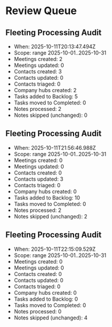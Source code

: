 # Review Queue

## Fleeting Processing Audit
- When: 2025-10-11T20:13:47.494Z
- Scope: range 2025-10-01..2025-10-31
- Meetings created: 2
- Meetings updated: 0
- Contacts created: 3
- Contacts updated: 0
- Contacts triaged: 0
- Company hubs created: 2
- Tasks added to Backlog: 5
- Tasks moved to Completed: 0
- Notes processed: 2
- Notes skipped (unchanged): 0

## Fleeting Processing Audit
- When: 2025-10-11T21:56:46.988Z
- Scope: range 2025-10-01..2025-10-31
- Meetings created: 0
- Meetings updated: 0
- Contacts created: 0
- Contacts updated: 3
- Contacts triaged: 0
- Company hubs created: 0
- Tasks added to Backlog: 10
- Tasks moved to Completed: 0
- Notes processed: 2
- Notes skipped (unchanged): 2

## Fleeting Processing Audit
- When: 2025-10-11T22:15:09.529Z
- Scope: range 2025-10-01..2025-10-31
- Meetings created: 0
- Meetings updated: 0
- Contacts created: 0
- Contacts updated: 0
- Contacts triaged: 0
- Company hubs created: 0
- Tasks added to Backlog: 0
- Tasks moved to Completed: 0
- Notes processed: 0
- Notes skipped (unchanged): 4

